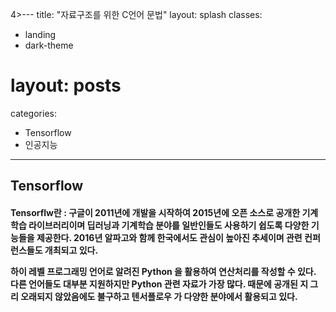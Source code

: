 4>---
title: "자료구조를 위한 C언어 문법"
layout: splash
classes:
  - landing
  - dark-theme
# layout: posts
categories:
  - Tensorflow
  - 인공지능
---

## Tensorflow

<h4> Tensorflw란 : 구글이 2011년에 개발을 시작하여 2015년에 오픈 소스로 공개한 기계학습 라이브러리이며
딥러닝과 기계학습 분야를 일반인들도 사용하기 쉽도록 다양한 기능들을 제공한다. 2016년 알파고와 함께 한국에서도 관심이 높아진 추세이며 관련 컨퍼런스들도 개최되고 있다.  

하이 레벨 프로그래밍 언어로 알려진 **Python** 을 활용하여 연산처리를 작성할 수 있다. 다른 언어들도 대부분 지원하지만 **Python** 관련 자료가 가장 많다. 때문에 공개된 지 그리 오래되지 않았음에도 불구하고 **텐서플로우** 가 다양한 분야에서 활용되고 있다. 